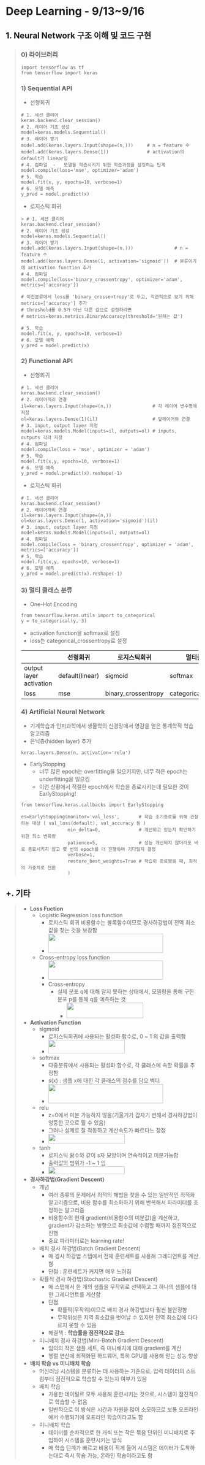 # Deep Learning  - 9/13~9/16

## 1. Neural Network 구조 이해 및 코드 구현
> ### 0) 라이브러리
> ```
> import tensorflow as tf
> from tensorflow import keras
> ```
> 
> ### 1) Sequential API
> * 선형회귀
> ```
> # 1. 세션 클리어
> keras.backend.clear_session()
> # 2. 레이어 기초 생성
> model=keras.models.Sequential()
> # 3. 레이어 쌓기
> model.add(keras.layers.Input(shape=(n,)))     # n = feature 수
> model.add(keras.layers.Dense(1))              # activation의 default가 linear임
> # 4. 컴파일  -   모델을 학습시키기 위한 학습과정을 설정하는 단계
> model.compile(loss='mse', optimizer='adam')
> # 5. 학습
> model.fit(x, y, epochs=10, verbose=1)
> # 6. 모델 예측
> y_pred = model.predict(x)
> ```
> * 로지스틱 회귀 
> ```
> > # 1. 세션 클리어
> keras.backend.clear_session()
> # 2. 레이어 기초 생성
> model=keras.models.Sequential()
> # 3. 레이어 쌓기
> model.add(keras.layers.Input(shape=(n,)))               # n = feature 수
> model.add(keras.layers.Dense(1, activation='sigmoid'))  # 분류이기에 activation function 추가
> # 4. 컴파일
> model.compile(loss='binary_crossentropy', optimizer='adam', metrics=['accuracy']) 
>
> # 이진분류에서 loss를 'binary_crossentropy'로 두고, 직관적으로 보기 위해 metrics=['accuracy'] 추가
> # threshold를 0.5가 아닌 다른 값으로 설정하려면 
> # metrics=keras.metrics.BinaryAccuracy(threshold='원하는 값')
> 
> # 5. 학습
> model.fit(x, y, epochs=10, verbose=1)
> # 6. 모델 예측
> y_pred = model.predict(x)
> ```
> 
> ### 2) Functional API
> * 선형회귀
> ```
> # 1. 세션 클리어
> keras.backend.clear_session()
> # 2. 레이어끼리 연결
> il=keras.layers.Input(shape=(n,))               # 각 레이어 변수명에 저장
> ol=keras.layers.Dense(1)(il)                    # 앞레이어와 연결
> # 3. input, output layer 지정
> model=keras.models.Model(inputs=il, outputs=ol) # inputs, outputs 각각 지정
> # 4. 컴파일
> model.compile(loss = 'mse', optimizer = 'adam')
> # 5, 학습
> model.fit(x,y, epochs=10, verbose=1)
> # 6. 모델 예측
> y_pred = model.predict(x).reshape(-1)
> ```
> * 로지스틱 회귀
> ```
> # 1. 세션 클리어
> keras.backend.clear_session()
> # 2. 레이어끼리 연결
> il=keras.layers.Input(shape=(n,))
> ol=keras.layers.Dense(1, activation='sigmoid')(il)
> # 3. input, output layer 지정
> model=keras.models.Model(inputs=il, outputs=ol)
> # 4. 컴파일
> model.compile(loss = 'binary_crossentropy', optimizer = 'adam', metrics=['accuracy'])
> # 5, 학습
> model.fit(x,y, epochs=10, verbose=1)
> # 6. 모델 예측
> y_pred = model.predict(x).reshape(-1)
> ```
> 
> ### 3) 멀티 클래스 분류
> * One-Hot Encoding
> ```
> from tensorflow.keras.utils import to_categorical
> y = to_categorical(y, 3)
> ```
> * activation function을 softmax로 설정
> * loss는 categorical_crossentropy로 설정
>
> |   |선형회귀|로지스틱회귀|멀티클래스 분류|
> |------|---|---|---|
> |output layer activation|default(linear)|sigmoid|softmax|
> |loss|mse|binary_crossentropy|categorical_crossentropy|
>
> ### 4) Artificial Neural Network
> * 기계학습과 인지과학에서 생물학의 신경망에서 영감을 얻은 통계학적 학습 알고리즘
> * 은닉층(hidden layer) 추가
> ```
> keras.layers.Dense(n, activation='relu')
> ```
> * EarlyStopping
>   * 너무 많은 epoch는 overfitting을 일으키지만, 너무 적은 epoch는 underfitting을 일으킴
>   * 이런 상황에서 적절한 epoch에서 학습을 종료시키는데 필요한 것이 EarlyStopping!
> ```
> from tensorflow.keras.callbacks import EarlyStopping
> 
> es=EarlyStopping(monitor='val_loss',       # 학습 조기종료를 위해 관찰하는 대상 ( val_loss(default), val_accuracy 등 )
>                  min_delta=0,              # 개선되고 있는지 확인하기 위한 최소 변화량
>                  patience=5,               # 성능 개선되지 않더라도 바로 종료시키지 않고 몇 번의 epoch를 더 진행하며 기다릴지 결정
>                  verbose=1,
>                  restore_best_weights=True # 학습이 종료됐을 때, 최적의 가중치로 전환
>                  )
> ```

## +. 기타
> * **Loss Fuction**
>   * Logistic Regression loss function
>     * 로지스틱 회귀 비용함수는 볼록함수이므로 경사하강법이 전역 최소값을 찾는 것을 보장함
>     * <img src="https://user-images.githubusercontent.com/110445149/190160525-f70bdd6c-5a5e-4136-b52c-5f72dbb0b08f.JPG" height="50" width="300"></img>    
>   * Cross-entropy loss function
>     * <img src="https://user-images.githubusercontent.com/110445149/190157066-b3f90707-ad88-4024-9127-c17a13253485.JPG" height="50" width="300"></img>    
>     * Cross-entropy
>       * 실제 분포 q에 대해 알지 못하는 상태에서, 모델링을 통해 구한 분포 p를 통해 q를 예측하는 것
>         * <img src="https://user-images.githubusercontent.com/110445149/190157394-d3575290-5dd2-4fd8-8a3f-4fdd6539c3dc.JPG" height="40" width="200"></img>   
> * **Activation Function**
>   * sigmoid
>     * 로지스틱회귀에 사용되는 활성화 함수로, 0 ~ 1 의 값을 출력함
>     * <img src="https://user-images.githubusercontent.com/110445149/190160635-0223b23e-7416-4c4e-9711-71370759d830.JPG" height="35" width="200"></img> 
>   * softmax  
>     * 다중분류에서 사용되는 활성화 함수로, 각 클래스에 속할 확률을 추정함
>     * s(x) : 샘플 x에 대한 각 클래스의 점수를 담으 벡터
>     * <img src="https://user-images.githubusercontent.com/110445149/190160679-3bb4788c-a849-4450-bfa7-2183fb5c4815.JPG" height="50" width="300"></img> 
>   * relu  
>     * z=0에서 미분 가능하지 않음(기울기가 갑자기 변해서 경사하강법이 엉뚱한 곳으로 튈 수 있음)
>     * 그러나 실제로 잘 작동하고 계산속도가 빠르다느 장점
>     * <img src="https://user-images.githubusercontent.com/110445149/190161053-64705a39-e0ea-4c86-bd1a-12e9810dec03.JPG" height="25" width="200"></img> 
>   * tanh
>     * 로지스틱 홤수와 같이 s자 모양이며 연속적이고 미분가능함
>     * 출력값의 범위가 -1 ~ 1 임
>     * <img src="https://user-images.githubusercontent.com/110445149/190162385-ed67f0c7-b255-47e9-af31-e8ba958ce2a1.JPG" height="20" width="200"></img>
> * **경사하강법(Gradient Descent)** 
>   * 개념
>     * 여러 종류의 문제에서 최적의 해법을 찾을 수 있는 일반적인 최적화 알고리즘으로, 비용 함수를 최소화하기 위해 반복해서 파라미터를 조정하는 알고리즘
>     * 비용함수의 현재 gradient(비용함수의 미분값)을 계산하고, gradient가 감소하는 방향으로 최솟값에 수렴할 때까지 점진적으로 진행
>     * 중요 파라미터로는 learning rate!
>   * 배치 경사 하강법(Batch Gradient Descent)
>     * 매 경사 하강법 스텝에서 전체 훈련세트를 사용해 그레디언트를 계산함
>     * 단점 : 훈련세트가 커지면 매우 느려짐
>   * 확률적 경사 하강법(Stochastic Gradient Descent)
>     * 매 스텝에서 한 개의 샘플을 무작위로 선택하고 그 하나의 샘플에 대한 그레디언트를 계산함
>     * 단점
>       * 확률적(무작위)이므로 배치 경사 하강법보다 훨씬 불안정함
>       * 무작위성은 지역 최소값을 벗어날 수 있지만 전역 최소값에 다다르지 못할 수 있음
>     * 해결책 : **학습률을 점진적으로 감소**
>   * 미니배치 경사 하강법(Mini-Batch Gradient Descent)
>     * 임의의 작은 샘플 세트, 즉 미니배치에 대해 gradient를 계산
>     * 행렬 연산에 최적화된 하드웨어, 특히 GPU를 사용해 얻는 성능 향상
> * **배치 학습 vs 미니배치 학습**
>   * 머신러닝 시스템을 분류하는 데 사용하는 기준으로, 입력 데이터의 스트림부터 점진적으로 학습할 수 있는지 여부가 있음
>   * 배치 학습
>     * 가용한 데이털르 모두 사용해 훈련시키는 것으로, 시스템이 점진적으로 학습할 수 없음 
>     * 일반적으로 이 방식은 시간과 자원을 많이 소모하므로 보통 오프라인에서 수행되기에 오프라인 학습이라고도 함
>   * 미니배치 학습
>     * 데이터를 순차적으로 한 개씩 또는 작은 묶음 단위인 미니배치로 주입하여 시스템을 훈련시키는 방식
>     * 매 학습 단계가 빠르고 비용이 적게 들어 시스템은 데이터가 도착하는대로 즉시 학습 가능, 온라인 학습이라고도 함
